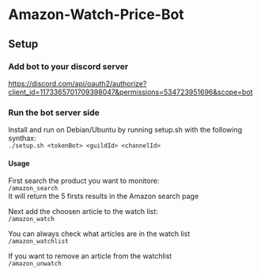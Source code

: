 # Amazon-Watch-Price-Bot

## Setup 

### Add bot to your discord server  
https://discord.com/api/oauth2/authorize?client_id=1173365701709398047&permissions=534723951696&scope=bot  

### Run the bot server side
Install and run on Debian/Ubuntu by running setup.sh with the following synthax:  
```./setup.sh <tokenBot> <guildId> <channelId>```  

#### Usage
First search the product you want to monitore:  
```/amazon_search```  
It will return the 5 firsts results in the Amazon search page

Next add the choosen article to the watch list:  
```/amazon_watch```  

You can always check what articles are in the watch list  
```/amazon_watchlist```  

If you want to remove an article from the watchlist  
```/amazon_unwatch```  
